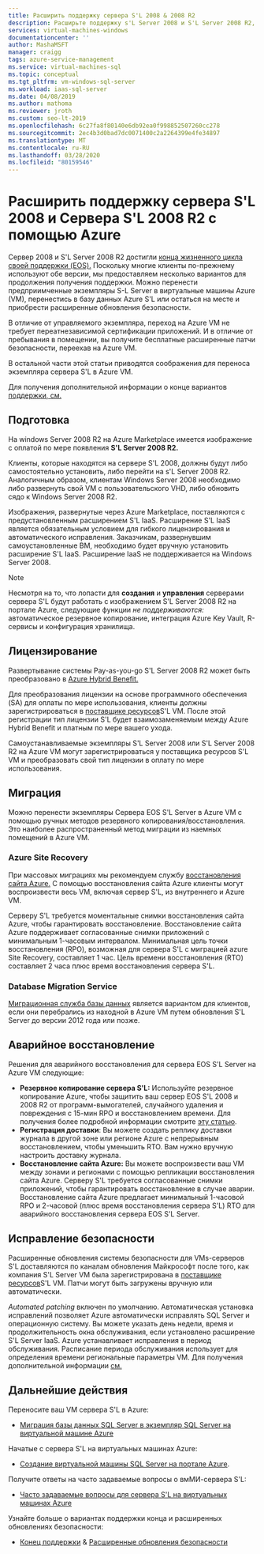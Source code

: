```yaml
---
title: Расширить поддержку сервера S'L 2008 & 2008 R2
description: Расширьте поддержку s'L Server 2008 и S'L Server 2008 R2, переопределив экземпляр s'L Server в Azure или закупив расширенную поддержку для сохранения экземпляров на месте.
services: virtual-machines-windows
documentationcenter: ''
author: MashaMSFT
manager: craigg
tags: azure-service-management
ms.service: virtual-machines-sql
ms.topic: conceptual
ms.tgt_pltfrm: vm-windows-sql-server
ms.workload: iaas-sql-server
ms.date: 04/08/2019
ms.author: mathoma
ms.reviewer: jroth
ms.custom: seo-lt-2019
ms.openlocfilehash: 6c27fa8f80140e6db92ea0f998852507260cc278
ms.sourcegitcommit: 2ec4b3d0bad7dc0071400c2a2264399e4fe34897
ms.translationtype: MT
ms.contentlocale: ru-RU
ms.lasthandoff: 03/28/2020
ms.locfileid: "80159546"
---
```

# <a name="extend-support-for-sql-server-2008-and-sql-server-2008-r2-with-azure"></a>Расширить поддержку сервера S'L 2008 и Сервера S'L 2008 R2 с помощью Azure

Сервер 2008 и S'L Server 2008 R2 достигли [конца жизненного цикла своей поддержки (EOS).](https://www.microsoft.com/sql-server/sql-server-2008) Поскольку многие клиенты по-прежнему используют обе версии, мы предоставляем несколько вариантов для продолжения получения поддержки. Можно перенести предприимченные экземпляры S-L Server в виртуальные машины Azure (VM), перенестись в базу данных Azure S'L или остаться на месте и приобрести расширенные обновления безопасности.

В отличие от управляемого экземпляра, переход на Azure VM не требует переатнезависимой сертификации приложений. И в отличие от пребывания в помещении, вы получите бесплатные расширенные патчи безопасности, переехав на Azure VM.

В остальной части этой статьи приводятся соображения для переноса экземпляра сервера S'L в Azure VM.

Для получения дополнительной информации о конце вариантов [поддержки, см.](/sql/sql-server/end-of-support/sql-server-end-of-life-overview)

## <a name="provisioning"></a>Подготовка

На windows Server 2008 R2 на Azure Marketplace имеется изображение с оплатой по мере появления **S'L Server 2008 R2.**

Клиенты, которые находятся на сервере S'L 2008, должны будут либо самостоятельно установить, либо перейти на s'L Server 2008 R2. Аналогичным образом, клиентам Windows Server 2008 необходимо либо развернуть свой VM с пользовательского VHD, либо обновить сядо к Windows Server 2008 R2.

Изображения, развернутые через Azure Marketplace, поставляются с предустановленным расширением S'L IaaS. Расширение S'L IaaS является обязательным условием для гибкого лицензирования и автоматического исправления. Заказчикам, развернувшим самоустановленные ВМ, необходимо будет вручную установить расширение S'L IaaS. Расширение IaaS не поддерживается на Windows Server 2008.

> [!NOTE]
> Несмотря на то, что лопасти для **создания** и **управления** серверами сервера S'L будут работать с изображением S'L Server 2008 R2 на портале Azure, следующие функции _не поддерживаются:_ автоматическое резервное копирование, интеграция Azure Key Vault, R-сервисы и конфигурация хранилища.

## <a name="licensing"></a>Лицензирование
Развертывание системы Pay-as-you-go S'L Server 2008 R2 может быть преобразовано в [Azure Hybrid Benefit.](https://azure.microsoft.com/pricing/hybrid-benefit/)

Для преобразования лицензии на основе программного обеспечения (SA) для оплаты по мере использования, клиенты должны зарегистрироваться в [поставщике ресурсов](virtual-machines-windows-sql-register-with-resource-provider.md)S'L VM. После этой регистрации тип лицензии S'L будет взаимозаменяемым между Azure Hybrid Benefit и платным по мере вашего ухода.

Самоустанавливаемые экземпляры S'L Server 2008 или S'L Server 2008 R2 на Azure VM могут зарегистрироваться у поставщика ресурсов S'L VM и преобразовать свой тип лицензии в оплату по мере использования.

## <a name="migration"></a>Миграция
Можно перенести экземпляры Сервера EOS S'L Server в Azure VM с помощью ручных методов резервного копирования/восстановления. Это наиболее распространенный метод миграции из наемных помещений в Azure VM.

### <a name="azure-site-recovery"></a>Azure Site Recovery

При массовых миграциях мы рекомендуем службу [восстановления сайта Azure.](/azure/site-recovery/site-recovery-overview) С помощью восстановления сайта Azure клиенты могут воспроизвести весь VM, включая сервер S'L, из внутреннего и Azure VM.

Серверу S'L требуется моментальные снимки восстановления сайта Azure, чтобы гарантировать восстановление. Восстановление сайта Azure поддерживает согласованные снимки приложений с минимальным 1-часовым интервалом. Минимальная цель точки восстановления (RPO), возможная для сервера S'L с миграцией azure Site Recovery, составляет 1 час. Цель времени восстановления (RTO) составляет 2 часа плюс время восстановления сервера S'L.

### <a name="database-migration-service"></a>Database Migration Service

[Миграционная служба базы данных](/azure/dms/dms-overview) является вариантом для клиентов, если они перебрались из находной в Azure VM путем обновления S'L Server до версии 2012 года или позже.

## <a name="disaster-recovery"></a>Аварийное восстановление

Решения для аварийного восстановления для сервера EOS S'L Server на Azure VM следующие:

- **Резервное копирование сервера S'L:** Используйте резервное копирование Azure, чтобы защитить ваш сервер EOS S'L 2008 и 2008 R2 от программ-вымогателей, случайного удаления и повреждения с 15-мин RPO и восстановлением времени. Для получения более подробной информации смотрите [эту статью](https://docs.microsoft.com/azure/backup/backup-azure-sql-database#scenario-support).
- **Регистрация доставки**: Вы можете создать реплику доставки журнала в другой зоне или регионе Azure с непрерывным восстановлением, чтобы уменьшить RTO. Вам нужно вручную настроить доставку журнала.
- **Восстановление сайта Azure:** Вы можете воспроизвести ваш VM между зонами и регионами с помощью репликации восстановления сайта Azure. Серверу S'L требуется согласованные снимки приложений, чтобы гарантировать восстановление в случае аварии. Восстановление сайта Azure предлагает минимальный 1-часовой RPO и 2-часовой (плюс время восстановления сервера S'L) RTO для аварийного восстановления сервера EOS S'L Server.

## <a name="security-patching"></a>Исправление безопасности
Расширенные обновления системы безопасности для VMs-серверов S'L доставляются по каналам обновления Майкрософт после того, как компания S'L Server VM была зарегистрирована в [поставщике ресурсов](virtual-machines-windows-sql-register-with-resource-provider.md)S'L VM. Патчи могут быть загружены вручную или автоматически.

*Automated patching* включен по умолчанию. Автоматическая установка исправлений позволяет Azure автоматически исправлять SQL Server и операционную систему. Вы можете указать день недели, время и продолжительность окна обслуживания, если установлено расширение S'L Server IaaS. Azure устанавливает исправления в период обслуживания. Расписание периода обслуживания использует для определения времени региональные параметры VM.  Для получения дополнительной информации [см.](virtual-machines-windows-sql-automated-patching.md)


## <a name="next-steps"></a>Дальнейшие действия

Переносите ваш VM сервера S'L в Azure:

* [Миграция базы данных SQL Server в экземпляр SQL Server на виртуальной машине Azure](virtual-machines-windows-migrate-sql.md)

Начатые с сервера S'L на виртуальных машинах Azure:

* [Создание виртуальной машины SQL Server на портале Azure](quickstart-sql-vm-create-portal.md).

Получите ответы на часто задаваемые вопросы о вмМИ-сервера S'L:

* [Часто задаваемые вопросы для сервера S'L на виртуальных машинах Azure](virtual-machines-windows-sql-server-iaas-faq.md)

Узнайте больше о вариантах поддержки конца и расширенных обновлениях безопасности:

* [Конец поддержки](/sql/sql-server/end-of-support/sql-server-end-of-life-overview) & [Расширенные обновления безопасности](/sql/sql-server/end-of-support/sql-server-extended-security-updates)